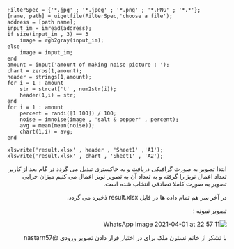 <div dir = "ltr">
    
```
FilterSpec = {'*.jpg' ; '*.jpeg' ; '*.png' ; '*.PNG' ; '*.*'};
[name, path] = uigetfile(FilterSpec,'choose a file');
address = [path name];
input_im = imread(address);
if size(input_im , 3) == 3
    image = rgb2gray(input_im);
else
    image = input_im;
end
amount = input('amount of making noise picture : ');
chart = zeros(1,amount);
header = strings(1,amount);
for i = 1 : amount
    str = strcat('t' , num2str(i));
    header(1,i) = str;
end
for i = 1 : amount 
    percent = randi([1 100]) / 100;
    noise = imnoise(image , 'salt & pepper' , percent);
    avg = mean(mean(noise));
    chart(1,i) = avg;
end

xlswrite('result.xlsx' , header , 'Sheet1' ,'A1');
xlswrite('result.xlsx' , chart , 'Sheet1' , 'A2');
```
</div>



<div dir = "rtl">
  ابتدا تصویر به صورت گرافیکی دریافت و به خاکستری تبدیل می گردد
  در گام بعد از کاربر تعداد اعمال نویز را گرفته و به تعداد آن به تصویر نویز اعمال می کنیم
  میزان خرابی تصویر به صورت کاملا تصادفی انتخاب شده است.
  
  در آخر سر هم تمام داده ها در فایل result.xlsx ذخیره می گردد.
  
  
  تصویر نمونه :
  
  ![WhatsApp Image 2021-04-01 at 22 57 11](https://user-images.githubusercontent.com/80279784/113542947-99d27000-95fa-11eb-911c-7d895cdb7f5c.jpeg)
  
  با تشکر از خانم نسترن ملک برای در اختیار قرار دادن تصویر ورودی
  @nastarn57

</div>
